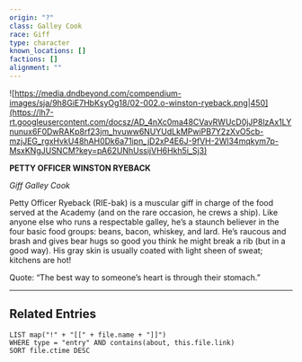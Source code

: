 ```yaml
---
origin: "?"
class: Galley Cook
race: Giff
type: character
known_locations: []
factions: []
alignment: ""
---
```



![https://media.dndbeyond.com/compendium-images/sja/9h8GiE7HbKsyOg18/02-002.o-winston-ryeback.png|450](https://lh7-rt.googleusercontent.com/docsz/AD_4nXc0ma48CVavRWUcD0jJP8lzAx1LYnunux6F0DwRAKp8rf23jm_hvuww6NUYUdLkMPwiPB7Y2zXvO5cb-mzjJEG_rgxHvkU48hAH0Dk6a71ipn_jD2xP4E6J-9fVH-2Wl34mqkym7p-MsxKNgJUSNCM?key=pA62UNhUssijVH6Hkh5i_Sj3)

**PETTY OFFICER WINSTON RYEBACK**

*Giff Galley Cook*

Petty Officer Ryeback (RIE-bak) is a muscular giff in charge of the food served at the Academy (and on the rare occasion, he crews a ship). Like anyone else who runs a respectable galley, he’s a staunch believer in the four basic food groups: beans, bacon, whiskey, and lard. He’s raucous and brash and gives bear hugs so good you think he might break a rib (but in a good way). His gray skin is usually coated with light sheen of sweat; kitchens are hot!

Quote: “The best way to someone’s heart is through their stomach.”

---

## Related Entries
```dataview
LIST map("!" + "[[" + file.name + "]]")
WHERE type = "entry" AND contains(about, this.file.link)
SORT file.ctime DESC
